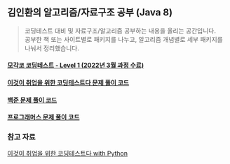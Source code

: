 ## 김인환의 알고리즘/자료구조 공부 (Java 8)
> 코딩테스트 대비 및 자료구조/알고리즘 공부하는 내용을 올리는 공간입니다.
> <br> 공부한 책 또는 사이트별로 패키지를 나누고, 알고리즘 개념별로 세부 패키지를 나눠서 정리했습니다.

#### [모각코 코딩테스트 - Level 1 (2022년 3월 과정 수료)](https://github.com/inhwanK/algorithm_study/tree/master/src/algorithm_study/mogakco)
#### [이것이 취업을 위한 코딩테스트다 문제 풀이 코드](https://github.com/inhwanK/algorithm_study/tree/master/src/algorithm_study/tic)
#### [백준 문제 풀이 코드](https://github.com/inhwanK/algorithm_study/tree/master/src/algorithm_study/baekjoon)
#### [프로그래머스 문제 풀이 코드](https://github.com/inhwanK/algorithm_study/tree/master/src/algorithm_study/programers)

### 참고 자료
[이것이 취업을 위한 코딩테스트다 with Python](https://github.com/ndb796/python-for-coding-test)